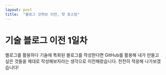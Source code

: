 ```yaml
---
layout: post
title:  "블로그 깃허브 이전, 첫 포스팅"
---
```


# 기술 블로그 이전 1일차

벨로그를 활용하다 기술에 특화된 블로그를 작성한다면 GitHub를 활용해 내가 만들고 싶은 것들을 제대로 작성해보자라는 생각으로 이전해왔습니다.
천천히 적응해 나가보겠습니다!

